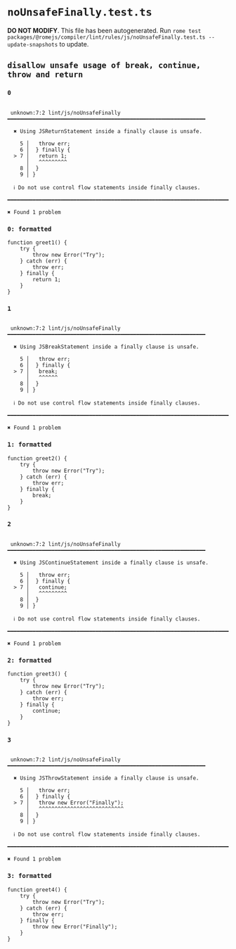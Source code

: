 # `noUnsafeFinally.test.ts`

**DO NOT MODIFY**. This file has been autogenerated. Run `rome test packages/@romejs/compiler/lint/rules/js/noUnsafeFinally.test.ts --update-snapshots` to update.

## `disallow unsafe usage of break, continue, throw and return`

### `0`

```

 unknown:7:2 lint/js/noUnsafeFinally ━━━━━━━━━━━━━━━━━━━━━━━━━━━━━━━━━━━━━━━━━━━━━━━━━━━━━━━━━━━━━━━

  ✖ Using JSReturnStatement inside a finally clause is unsafe.

    5 │   throw err;
    6 │  } finally {
  > 7 │   return 1;
      │   ^^^^^^^^^
    8 │  }
    9 │ }

  ℹ Do not use control flow statements inside finally clauses.

━━━━━━━━━━━━━━━━━━━━━━━━━━━━━━━━━━━━━━━━━━━━━━━━━━━━━━━━━━━━━━━━━━━━━━━━━━━━━━━━━━━━━━━━━━━━━━━━━━━━

✖ Found 1 problem

```

### `0: formatted`

```
function greet1() {
	try {
		throw new Error("Try");
	} catch (err) {
		throw err;
	} finally {
		return 1;
	}
}

```

### `1`

```

 unknown:7:2 lint/js/noUnsafeFinally ━━━━━━━━━━━━━━━━━━━━━━━━━━━━━━━━━━━━━━━━━━━━━━━━━━━━━━━━━━━━━━━

  ✖ Using JSBreakStatement inside a finally clause is unsafe.

    5 │   throw err;
    6 │  } finally {
  > 7 │   break;
      │   ^^^^^^
    8 │  }
    9 │ }

  ℹ Do not use control flow statements inside finally clauses.

━━━━━━━━━━━━━━━━━━━━━━━━━━━━━━━━━━━━━━━━━━━━━━━━━━━━━━━━━━━━━━━━━━━━━━━━━━━━━━━━━━━━━━━━━━━━━━━━━━━━

✖ Found 1 problem

```

### `1: formatted`

```
function greet2() {
	try {
		throw new Error("Try");
	} catch (err) {
		throw err;
	} finally {
		break;
	}
}

```

### `2`

```

 unknown:7:2 lint/js/noUnsafeFinally ━━━━━━━━━━━━━━━━━━━━━━━━━━━━━━━━━━━━━━━━━━━━━━━━━━━━━━━━━━━━━━━

  ✖ Using JSContinueStatement inside a finally clause is unsafe.

    5 │   throw err;
    6 │  } finally {
  > 7 │   continue;
      │   ^^^^^^^^^
    8 │  }
    9 │ }

  ℹ Do not use control flow statements inside finally clauses.

━━━━━━━━━━━━━━━━━━━━━━━━━━━━━━━━━━━━━━━━━━━━━━━━━━━━━━━━━━━━━━━━━━━━━━━━━━━━━━━━━━━━━━━━━━━━━━━━━━━━

✖ Found 1 problem

```

### `2: formatted`

```
function greet3() {
	try {
		throw new Error("Try");
	} catch (err) {
		throw err;
	} finally {
		continue;
	}
}

```

### `3`

```

 unknown:7:2 lint/js/noUnsafeFinally ━━━━━━━━━━━━━━━━━━━━━━━━━━━━━━━━━━━━━━━━━━━━━━━━━━━━━━━━━━━━━━━

  ✖ Using JSThrowStatement inside a finally clause is unsafe.

    5 │   throw err;
    6 │  } finally {
  > 7 │   throw new Error("Finally");
      │   ^^^^^^^^^^^^^^^^^^^^^^^^^^^
    8 │  }
    9 │ }

  ℹ Do not use control flow statements inside finally clauses.

━━━━━━━━━━━━━━━━━━━━━━━━━━━━━━━━━━━━━━━━━━━━━━━━━━━━━━━━━━━━━━━━━━━━━━━━━━━━━━━━━━━━━━━━━━━━━━━━━━━━

✖ Found 1 problem

```

### `3: formatted`

```
function greet4() {
	try {
		throw new Error("Try");
	} catch (err) {
		throw err;
	} finally {
		throw new Error("Finally");
	}
}

```
